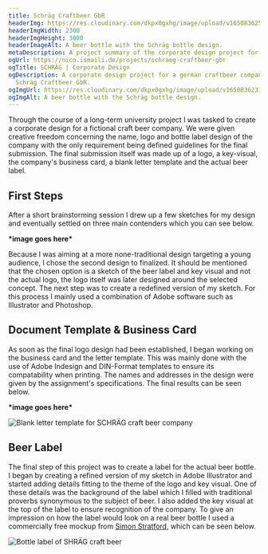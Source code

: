 ```yaml
---
title: Schräg Craftbeer GbR
headerImg: https://res.cloudinary.com/dkpx0gxhg/image/upload/v1650836251/projects/shraeg_tchob0.png
headerImgWidth: 2300
headerImgHeight: 3000
headerImageAlt: A beer bottle with the Schräg bottle design.
metaDescription: A project summary of the corporate design project for Schräg Craftbeer GbR.
ogUrl: https://nico.ismaili.de/projects/schraeg-craftbeer-gbr
ogTitle: SCHRÄG | Corporate Design
ogDescription: A corporate design project for a german craftbeer company name
  Schräg Craftbeer GbR.
ogImgUrl: https://res.cloudinary.com/dkpx0gxhg/image/upload/v1650836231/projects/shraeg_og_lfecr2.png
ogImgAlt: A beer bottle with the Schräg bottle design.
---
```

Through the course of a long-term university project I was tasked to create a corporate design for a fictional craft beer company. We were given creative freedom concerning the name, logo and bottle label design of the company with the only requirement being defined guidelines for the final submission. The final submission itself was made up of a logo, a key-visual, the company's business card, a blank letter template and the actual beer label.

## First Steps

After a short brainstorming session I drew up a few sketches for my design and eventually settled on three main contenders which you can see below.

**\*image goes here\***

Because I was aiming at a more none-traditional design targeting a young audience, I chose the second design to finalized. It should be mentioned that the chosen option is a sketch of the beer label and key visual and not the actual logo, the logo itself was later designed around the selected concept. The next step was to create a redefined version of my sketch. For this process I mainly used a combination of Adobe software such as Illustrator and Photoshop.

## Document Template & Business Card

As soon as the final logo design had been established, I began working on the business card and the letter template. This was mainly done with the use of Adobe Indesign and DIN-Format templates to ensure its compatability when printing. The names and addresses in the design were given by the assignment's specifications. The final results can be seen below. 

**\*image goes here\***

![Blank letter template for SCHRÄG craft beer company](/images/letterexample.jpg)

## Beer Label

The final step of this project was to create a label for the actual beer bottle. I began by creating a refined version of my sketch in Adobe Illustrator and started adding details fitting to the theme of the logo and key visual. One of these details was the background of the label which I filled with traditional proverbs synonymous to the subject of beer. I also added the key visual at the top of the label to ensure recognition of the company. To give an impression on how the label would look on a real beer bottle I used a commercially free mockup from [Simon Stratford](http://simonstratford.com/), which can be seen below.

![Bottle label of SHRÄG craft beer](/images/label.png)